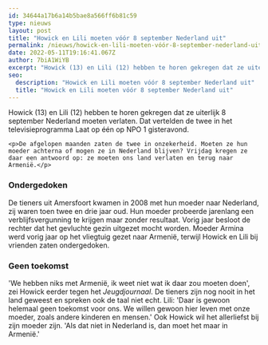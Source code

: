 ```yaml
---
id: 34644a17b6a14b5bae8a566ff6b81c59
type: nieuws
layout: post
title: "Howick en Lili moeten vóór 8 september Nederland uit"
permalink: /nieuws/howick-en-lili-moeten-vóór-8-september-nederland-uit/
date: 2022-05-11T19:16:41.067Z
author: 7biA1WiYB
excerpt: "Howick (13) en Lili (12) hebben te horen gekregen dat ze uiterlijk 8 september Nederland moeten verlaten. Dat vertelden de twee in het televisieprogramma Laat op één op NPO 1 gisteravond.  "
seo:
  description: "Howick en Lili moeten vóór 8 september Nederland uit"
  title: "Howick en Lili moeten vóór 8 september Nederland uit"
---
```

Howick (13) en Lili (12) hebben te horen gekregen dat ze uiterlijk 8 september Nederland moeten verlaten. Dat vertelden de twee in het televisieprogramma Laat op één op NPO 1 gisteravond.  

    <p>De afgelopen maanden zaten de twee in onzekerheid. Moeten ze hun moeder achterna of mogen ze in Nederland blijven? Vrijdag kregen ze daar een antwoord op: ze moeten ons land verlaten en terug naar Armenië.</p>
<h3>Ondergedoken</h3>
<p>De tieners uit Amersfoort kwamen in 2008 met hun moeder naar Nederland, zij waren toen twee en drie jaar oud. Hun moeder probeerde jarenlang een verblijfsvergunning te krijgen maar zonder resultaat. Vorig jaar besloot de rechter dat het gevluchte gezin uitgezet mocht worden. Moeder Armina werd vorig jaar op het vliegtuig gezet naar Armenië, terwijl Howick en Lili bij vrienden zaten ondergedoken.</p>
<h3>Geen toekomst</h3>
<p>'We hebben niks met Armenië, ik weet niet wat ik daar zou moeten doen', zei Howick eerder tegen het <em>Jeugdjournaal</em>. De tieners zijn nog nooit in het land geweest en spreken ook de taal niet echt. Lili: 'Daar is gewoon helemaal geen toekomst voor ons. We willen gewoon hier leven met onze moeder, zoals andere kinderen en mensen.' Ook Howick wil het allerliefst bij zijn moeder zijn. 'Als dat niet in Nederland is, dan moet het maar in Armenië.'</p>  
